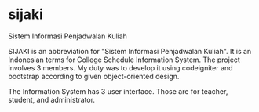 sijaki
======

Sistem Informasi Penjadwalan Kuliah

SIJAKI is an abbreviation for "Sistem Informasi Penjadwalan Kuliah". It is an Indonesian terms for College Schedule Information System. The project involves 3 members. My duty was to develop it using codeigniter and bootstrap according to given object-oriented design.

The Information System has 3 user interface. Those are for teacher, student, and administrator.
